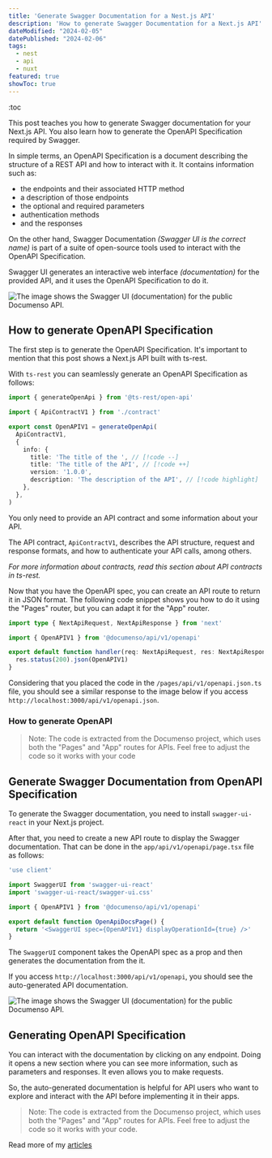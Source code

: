 ```yaml
---
title: 'Generate Swagger Documentation for a Nest.js API'
description: 'How to generate Swagger Documentation for a Next.js API'
dateModified: "2024-02-05"
datePublished: "2024-02-06"
tags:
  - nest
  - api
  - nuxt
featured: true
showToc: true
---
```


:toc

This post teaches you how to generate Swagger documentation for your Next.js API. You also learn how to generate the OpenAPI Specification required by Swagger.
<!--more-->
In simple terms, an OpenAPI Specification is a document describing the structure of a REST API and how to interact with it. It contains information such as:

- the endpoints and their associated HTTP method
- a description of those endpoints
- the optional and required parameters
- authentication methods
- and the responses

On the other hand, Swagger Documentation _(Swagger UI is the correct name)_ is part of a suite of open-source tools used to interact with the OpenAPI Specification.

Swagger UI generates an interactive web interface _(documentation)_ for the provided API, and it uses the OpenAPI Specification to do it.

![The image shows the Swagger UI (documentation) for the public Documenso API.](/post/openapi.webp)

## How to generate OpenAPI Specification

The first step is to generate the OpenAPI Specification. It's important to mention that this post shows a Next.js API built with ts-rest.

With `ts-rest` you can seamlessly generate an OpenAPI Specification as follows:

```ts [/server/contract.ts]
import { generateOpenApi } from '@ts-rest/open-api'

import { ApiContractV1 } from './contract'

export const OpenAPIV1 = generateOpenApi(
  ApiContractV1,
  {
    info: {
      title: 'The title of the ', // [!code --]
      title: 'The title of the API', // [!code ++]
      version: '1.0.0',
      description: 'The description of the API', // [!code highlight]
    },
  },
)
```

You only need to provide an API contract and some information about your API.

The API contract, `ApiContractV1`, describes the API structure, request and response formats, and how to authenticate your API calls, among others.

_For more information about contracts, read this section about API contracts in ts-rest._

Now that you have the OpenAPI spec, you can create an API route to return it in JSON format. The following code snippet shows you how to do it using the "Pages" router, but you can adapt it for the "App" router.

```ts []
import type { NextApiRequest, NextApiResponse } from 'next'

import { OpenAPIV1 } from '@documenso/api/v1/openapi'

export default function handler(req: NextApiRequest, res: NextApiResponse) {
  res.status(200).json(OpenAPIV1)
}
```
Considering that you placed the code in the `/pages/api/v1/openapi.json.ts` file, you should see a similar response to the image below if you access `http://localhost:3000/api/v1/openapi.json`.

### How to generate OpenAPI

> Note: The code is extracted from the Documenso project, which uses both the "Pages" and "App" routes for APIs. Feel free to adjust the code so it works with your code

## Generate Swagger Documentation from OpenAPI Specification

To generate the Swagger documentation, you need to install `swagger-ui-react` in your Next.js project.

After that, you need to create a new API route to display the Swagger documentation. That can be done in the `app/api/v1/openapi/page.tsx` file as follows:

```ts [app/api/v1/openapi/page.tsx]
'use client'

import SwaggerUI from 'swagger-ui-react'
import 'swagger-ui-react/swagger-ui.css'

import { OpenAPIV1 } from '@documenso/api/v1/openapi'

export default function OpenApiDocsPage() {
  return '<SwaggerUI spec={OpenAPIV1} displayOperationId={true} />'
}
```

The `SwaggerUI` component takes the OpenAPI spec as a prop and then generates the documentation from the it.

If you access `http://localhost:3000/api/v1/openapi`, you should see the auto-generated API documentation.

![The image shows the Swagger UI (documentation) for the public Documenso API.](/post/openapi.webp)

## Generating OpenAPI Specification

You can interact with the documentation by clicking on any endpoint. Doing it opens a new section where you can see more information, such as parameters and responses. It even allows you to make requests.

So, the auto-generated documentation is helpful for API users who want to explore and interact with the API before implementing it in their apps.

> Note: The code is extracted from the Documenso project, which uses both the "Pages" and "App" routes for APIs. Feel free to adjust the code so it works with your code.

Read more of my [articles](/articles)
